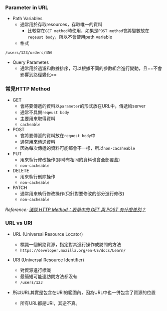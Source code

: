 
### Parameter in URL

+ Path Variables
	+ 通常用於存取resources，存取唯一的資料
		+ 比較常在`GET method`時使用，如果是`POST method`會將變數放在`reqeust body`，所以不會使用path variable
	+ 格式
```bash
/users/123/orders/456
```

+ Query Parametes
	+ 通常用於過濾和數據排序，可以根據不同的參數組合進行變動，且==不會影響到路徑變化==

### 常見HTTP Method

+ GET
	+ 會將要傳遞的資料以`parameter`的形式放在URL中，傳遞給server
	+ 通常不具備`reqeust body`
	+ 主要用來取得資料
	+ `cacheable`
+ POST
	+ 會將要傳遞的資料放在`request body`中
	+ 通常用來傳送資料
	+ 因為每次傳遞的資料可能都會不一樣，所以`non-cacaheable`
+ PUT
	+ 用來執行修改操作(即時有相同的資料也會全部覆蓋)
	+ `non-cacheable`
+ DELETE
	+ 用來執行刪除操作
	+ `non-cacheable`
+ PATCH
	+ 通常用來執行修改操作(只針對要修改的部分進行修改)
	+ `non-cacheable`

*Reference: [淺談 HTTP Method：表單中的 GET 與 POST 有什麼差別？](https://blog.toright.com/posts/1203/%E6%B7%BA%E8%AB%87-http-method%EF%BC%9A%E8%A1%A8%E5%96%AE%E4%B8%AD%E7%9A%84-get-%E8%88%87-post-%E6%9C%89%E4%BB%80%E9%BA%BC%E5%B7%AE%E5%88%A5%EF%BC%9F)*

### URL vs URI

+ URL (Universal Resource Locator)
	+ 標識一個網路資源，指定對其進行操作或訪問的方法
	+ `https://developer.mozilla.org/en-US/docs/Learn/`
+ URI (Universal Resource Identifier)
	+ 對資源進行標識
	+ 最簡短可能連訪問方法都沒有
	+ `/users/123`

+ 所以URL其實是包含在URI的範圍內，因為URL中也一併包含了資源的位置
	+ 所有URL都是URI，其逆不真。






